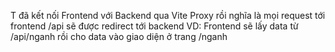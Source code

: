 T đã kết nối Frontend với Backend qua Vite Proxy rồi nghĩa là mọi request tới frontend /api sẽ được redirect tới backend
VD: Frontend sẽ lấy data từ /api/nganh rồi cho data vào giao diện ở trang /nganh

